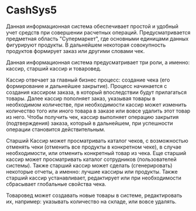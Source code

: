 # CashSys5

Данная информационная система обеспечивает простой и удобный учет средств при совершении расчетных операций. 
Предусматривается предметная область "Супермаркет", где основными единицами данных фигурируют продукты. 
В дальнейшем некоторая совокупность продуктов формирует заказ или другими словами чек.

Данная информационная система предусматривает три роли, а именно: кассир, старший кассир и товаровед.

Кассир отвечает за главный бизнес процесс: создание чека (его формирование и дальнейшее закрытие). 
Процесс начинается с создания кассиром заказа, в который впоследствии будут прилагаться товары. 
Далее кассир пополняет заказ, указывая товары в необходимом количестве, 
при необходимости кассир может изменить количество того или иного товара в заказе или вовсе удалить этот товар из него. 
Чтобы получить чек, кассир выполняет операцию закрытия (подтверждения) заказа, который в дальнейшем, при успешности операции становится действительным.

Старший Кассир может просматривать каталог чеков, с возможностью отменять чеки (отменить все продукты в конкретном чеке), 
в случае необходимости, или отменить конкретный товар из чека. Еще старший кассир может просматривать каталог сотрудников (пользователей системы). 
Также старший кассир может сделать (сгенерировать) некоторые отчеты, а именно: лучшие кассиры или продукты. 
Также старший кассир устанавливает, редактирует или при необходимости сбрасывает глобальные свойства чека.

Товаровед может создавать новые товары в системе, редактировать их, например: указывать количество на складе, или вовсе удалять.



